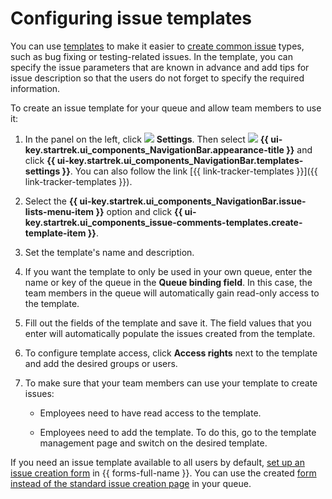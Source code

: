 # Configuring issue templates

You can use [templates](user/ticket-template.md) to make it easier to [create common issue](user/create-ticket.md#avto-template) types, such as bug fixing or testing-related issues. In the template, you can specify the issue parameters that are known in advance and add tips for issue description so that the users do not forget to specify the required information.

To create an issue template for your queue and allow team members to use it:

1. In the panel on the left, click ![](../_assets/tracker/svg/settings.svg) **Settings**. Then select ![](../_assets/tracker/svg/interface.svg)&nbsp;**{{ ui-key.startrek.ui_components_NavigationBar.appearance-title }}** and click **{{ ui-key.startrek.ui_components_NavigationBar.templates-settings }}**. You can also follow the link [{{ link-tracker-templates }}]({{ link-tracker-templates }}).

1. Select the **{{ ui-key.startrek.ui_components_NavigationBar.issue-lists-menu-item }}** option and click **{{ ui-key.startrek.ui_components_issue-comments-templates.create-template-item }}**.

1. Set the template's name and description.

1. If you want the template to only be used in your own queue, enter the name or key of the queue in the **Queue binding field**. In this case, the team members in the queue will automatically gain read-only access to the template.

1. Fill out the fields of the template and save it. The field values that you enter will automatically populate the issues created from the template.

1. To configure template access, click **Access rights** next to the template and add the desired groups or users.

1. To make sure that your team members can use your template to create issues:

   - Employees need to have read access to the template.

   - Employees need to add the template. To do this, go to the template management page and switch on the desired template.

If you need an issue template available to all users by default, [set up an issue creation form](manager/forms-integration.md) in {{ forms-full-name }}. You can use the created [form instead of the standard issue creation page](manager/attach-form.md) in your queue.

